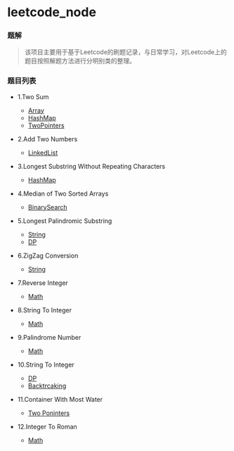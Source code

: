 # leetcode_node

### 题解
> 该项目主要用于基于Leetcode的刷题记录，与日常学习，对Leetcode上的题目按照解题方法进行分明别类的整理。

### 题目列表
- 1.Two Sum
    - [Array](./Array/TwoSum.md)
    - [HashMap](./HashTable/TwoSum.md)
    - [TwoPointers](./TwoPointers/TwoSum.md)


- 2.Add Two Numbers
    - [LinkedList](./LinkedList/AddTwoNumbers.md)

- 3.Longest Substring Without Repeating Characters
    - [HashMap](./HashTable/LongestSubstringWithoutRepeatingCharacters.md)

- 4.Median of Two Sorted Arrays
    - [BinarySearch](./BinarySearch/MedianOfTwoSortedArrays.md)
- 5.Longest Palindromic Substring
    - [String](./String/LongestPalindromicSubstring.md)
    - [DP](./DynamicProgramming/LongestPalindromicSubstring.md)
- 6.ZigZag Conversion
    - [String](./String/ZigZagConversion.md)
- 7.Reverse Integer
    - [Math](./Math/ReverseInteger.md)
- 8.String To Integer
    - [Math](./Math/StringToInteger.md)
- 9.Palindrome Number
    - [Math](./Math/PalindromeNumber.md)
- 10.String To Integer
    - [DP](./DynamicProgramming/RegularExpressionMatching.md)
    - [Backtrcaking](./Backtrcaking/RegularExpressionMatching.md)
- 11.Container With Most Water
    - [Two Poninters](./TwoPointers/ContainerWithMostWater.md)
- 12.Integer To Roman
    - [Math](./Math/IntegerToRoman.md)
